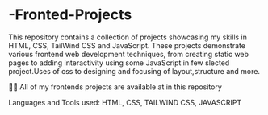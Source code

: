 # -Fronted-Projects

This repository contains a collection of projects showcasing my skills in HTML, CSS, TailWind CSS and JavaScript. These projects demonstrate various frontend web development techniques, from creating static web pages to adding interactivity using some JavaScript in few slected project.Uses of css to designing and focusing of layout,structure and more.

👨‍💻 All of my frontends projects are available at in this repository

Languages and Tools used:
HTML,
CSS,
TAILWIND CSS,
JAVASCRIPT
